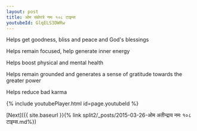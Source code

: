 ```yaml
---
layout: post
title: ओम संक्षेपत्रे नमः १०८ टाइम्स
youtubeId: GlqELS3DWRw
---
```

 
 
Helps get goodness, bliss and peace and God's blessings
 
Helps remain focused, help generate inner energy 
 
Helps boost physical and mental health 
 
Helps remain grounded and generates a sense of gratitude towards the greater power 
 
Helps reduce bad karma
 
 
 
 


{% include youtubePlayer.html id=page.youtubeId %}
 
[Next]({{ site.baseurl }}{% link  split2/_posts/2015-03-26-ओम अतीन्द्राय नमः १०८ टाइम्स.md%})
 
